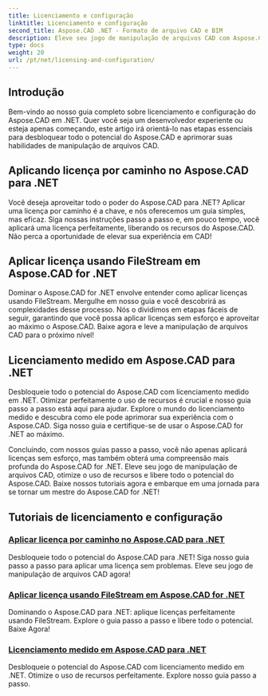 ```yaml
---
title: Licenciamento e configuração
linktitle: Licenciamento e configuração
second_title: Aspose.CAD .NET - Formato de arquivo CAD e BIM
description: Eleve seu jogo de manipulação de arquivos CAD com Aspose.CAD for .NET! Aplique licenças perfeitamente usando FileStream ou por caminho com nossos tutoriais passo a passo.
type: docs
weight: 20
url: /pt/net/licensing-and-configuration/
---
```


## Introdução

Bem-vindo ao nosso guia completo sobre licenciamento e configuração do Aspose.CAD em .NET. Quer você seja um desenvolvedor experiente ou esteja apenas começando, este artigo irá orientá-lo nas etapas essenciais para desbloquear todo o potencial do Aspose.CAD e aprimorar suas habilidades de manipulação de arquivos CAD.

## Aplicando licença por caminho no Aspose.CAD para .NET

Você deseja aproveitar todo o poder do Aspose.CAD para .NET? Aplicar uma licença por caminho é a chave, e nós oferecemos um guia simples, mas eficaz. Siga nossas instruções passo a passo e, em pouco tempo, você aplicará uma licença perfeitamente, liberando os recursos do Aspose.CAD. Não perca a oportunidade de elevar sua experiência em CAD!

## Aplicar licença usando FileStream em Aspose.CAD for .NET

Dominar o Aspose.CAD for .NET envolve entender como aplicar licenças usando FileStream. Mergulhe em nosso guia e você descobrirá as complexidades desse processo. Nós o dividimos em etapas fáceis de seguir, garantindo que você possa aplicar licenças sem esforço e aproveitar ao máximo o Aspose.CAD. Baixe agora e leve a manipulação de arquivos CAD para o próximo nível!

## Licenciamento medido em Aspose.CAD para .NET

Desbloqueie todo o potencial do Aspose.CAD com licenciamento medido em .NET. Otimizar perfeitamente o uso de recursos é crucial e nosso guia passo a passo está aqui para ajudar. Explore o mundo do licenciamento medido e descubra como ele pode aprimorar sua experiência com o Aspose.CAD. Siga nosso guia e certifique-se de usar o Aspose.CAD for .NET ao máximo.

Concluindo, com nossos guias passo a passo, você não apenas aplicará licenças sem esforço, mas também obterá uma compreensão mais profunda do Aspose.CAD for .NET. Eleve seu jogo de manipulação de arquivos CAD, otimize o uso de recursos e libere todo o potencial do Aspose.CAD. Baixe nossos tutoriais agora e embarque em uma jornada para se tornar um mestre do Aspose.CAD for .NET!
## Tutoriais de licenciamento e configuração
### [Aplicar licença por caminho no Aspose.CAD para .NET](./apply-license-by-path/)
 Desbloqueie todo o potencial do Aspose.CAD para .NET! Siga nosso guia passo a passo para aplicar uma licença sem problemas. Eleve seu jogo de manipulação de arquivos CAD agora!
### [Aplicar licença usando FileStream em Aspose.CAD for .NET](./apply-license-using-filestream/)
Dominando o Aspose.CAD para .NET: aplique licenças perfeitamente usando FileStream. Explore o guia passo a passo e libere todo o potencial. Baixe Agora!
### [Licenciamento medido em Aspose.CAD para .NET](./metered-licensing/)
Desbloqueie o potencial do Aspose.CAD com licenciamento medido em .NET. Otimize o uso de recursos perfeitamente. Explore nosso guia passo a passo.
